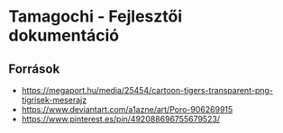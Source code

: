 # Tamagochi - Fejlesztői dokumentáció

## Források

- https://megaport.hu/media/25454/cartoon-tigers-transparent-png-tigrisek-meserajz
- https://www.deviantart.com/a1azne/art/Poro-906269915
- https://www.pinterest.es/pin/492088696755679523/